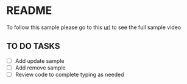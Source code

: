 # README

To follow this sample please go to this [url](http://www.nativescriptsnacks.com/videos/2016/04/08/using-sqlite-databases.html) to see the full sample video

## TO DO TASKS

- [ ] Add update sample
- [ ] Add remove sample
- [ ] Review code to complete typing as needed
